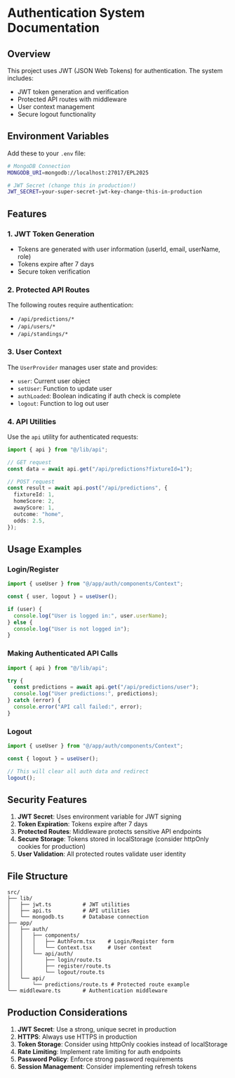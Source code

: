# Authentication System Documentation

## Overview

This project uses JWT (JSON Web Tokens) for authentication. The system includes:

- JWT token generation and verification
- Protected API routes with middleware
- User context management
- Secure logout functionality

## Environment Variables

Add these to your `.env` file:

```bash
# MongoDB Connection
MONGODB_URI=mongodb://localhost:27017/EPL2025

# JWT Secret (change this in production!)
JWT_SECRET=your-super-secret-jwt-key-change-this-in-production
```

## Features

### 1. JWT Token Generation

- Tokens are generated with user information (userId, email, userName, role)
- Tokens expire after 7 days
- Secure token verification

### 2. Protected API Routes

The following routes require authentication:

- `/api/predictions/*`
- `/api/users/*`
- `/api/standings/*`

### 3. User Context

The `UserProvider` manages user state and provides:

- `user`: Current user object
- `setUser`: Function to update user
- `authLoaded`: Boolean indicating if auth check is complete
- `logout`: Function to log out user

### 4. API Utilities

Use the `api` utility for authenticated requests:

```typescript
import { api } from "@/lib/api";

// GET request
const data = await api.get("/api/predictions?fixtureId=1");

// POST request
const result = await api.post("/api/predictions", {
  fixtureId: 1,
  homeScore: 2,
  awayScore: 1,
  outcome: "home",
  odds: 2.5,
});
```

## Usage Examples

### Login/Register

```typescript
import { useUser } from "@/app/auth/components/Context";

const { user, logout } = useUser();

if (user) {
  console.log("User is logged in:", user.userName);
} else {
  console.log("User is not logged in");
}
```

### Making Authenticated API Calls

```typescript
import { api } from "@/lib/api";

try {
  const predictions = await api.get("/api/predictions/user");
  console.log("User predictions:", predictions);
} catch (error) {
  console.error("API call failed:", error);
}
```

### Logout

```typescript
import { useUser } from "@/app/auth/components/Context";

const { logout } = useUser();

// This will clear all auth data and redirect
logout();
```

## Security Features

1. **JWT Secret**: Uses environment variable for JWT signing
2. **Token Expiration**: Tokens expire after 7 days
3. **Protected Routes**: Middleware protects sensitive API endpoints
4. **Secure Storage**: Tokens stored in localStorage (consider httpOnly cookies for production)
5. **User Validation**: All protected routes validate user identity

## File Structure

```
src/
├── lib/
│   ├── jwt.ts          # JWT utilities
│   ├── api.ts          # API utilities
│   └── mongodb.ts      # Database connection
├── app/
│   ├── auth/
│   │   ├── components/
│   │   │   ├── AuthForm.tsx    # Login/Register form
│   │   │   └── Context.tsx     # User context
│   │   └── api/auth/
│   │       ├── login/route.ts
│   │       ├── register/route.ts
│   │       └── logout/route.ts
│   └── api/
│       └── predictions/route.ts # Protected route example
└── middleware.ts       # Authentication middleware
```

## Production Considerations

1. **JWT Secret**: Use a strong, unique secret in production
2. **HTTPS**: Always use HTTPS in production
3. **Token Storage**: Consider using httpOnly cookies instead of localStorage
4. **Rate Limiting**: Implement rate limiting for auth endpoints
5. **Password Policy**: Enforce strong password requirements
6. **Session Management**: Consider implementing refresh tokens
